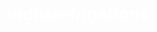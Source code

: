# Indliarefrigations
<!DOCTYPE html>
<html lang="en">
<head>
    <meta charset="UTF-8">
    <meta name="viewport" content="width=device-width, initial-scale=1.0">
    <title>Indlia Refrigations</title>
    <style>
        body {
            margin: 0;
            font-family: Arial, sans-serif;
            background: url('https://images.unsplash.com/photo-1615874959474-d609969a20ed?auto=format&fit=crop&w=1600&q=80') no-repeat center center fixed;
            background-size: cover;
            color: #fff;
        }

        /* Animations */
        @keyframes fadeIn {
            from { opacity: 0; transform: translateY(-20px); }
            to { opacity: 1; transform: translateY(0); }
        }

        @keyframes pulse {
            0% { transform: scale(1); }
            50% { transform: scale(1.05); }
            100% { transform: scale(1); }
        }

        header, .container {
            animation: fadeIn 1s ease-in-out;
        }

        select:hover {
            transform: scale(1.05);
            transition: transform 0.3s ease;
        }

        header {
            background-color: rgba(255, 0, 0, 0.8);
            padding: 20px;
            text-align: center;
            border: 5px solid gold;
        }

        header h1 {
            color: gold;
            font-size: 2.5em;
        }

        .container {
            padding: 20px;
            background-color: rgba(0, 0, 0, 0.6);
            margin: 20px;
            border-radius: 15px;
            border: 3px solid gold;
        }

        .section {
            margin-bottom: 20px;
        }

        select, button {
            padding: 10px;
            margin-top: 10px;
            font-size: 1em;
            border-radius: 10px;
            border: none;
        }

        .whatsapp-button {
            display: inline-block;
            background-color: #25D366;
            color: white;
            padding: 10px 20px;
            border-radius: 25px;
            text-decoration: none;
            font-weight: bold;
            margin-top: 20px;
            animation: pulse 2s infinite;
            transition: background-color 0.3s ease;
        }

        footer {
            background-color: rgba(255, 0, 0, 0.8);
            padding: 20px;
            text-align: center;
            font-size: 1.2em;
            border-top: 5px solid gold;
        }

        footer p {
            font-style: italic;
            font-weight: bold;
            margin: 10px 0;
        }
    </style>
</head>
<body>

<header>
    <h1>INDLIA REFRIGATIONS</h1>
</header>

<div class="container">
    <div class="section">
        <h2>Select Option</h2>
        <select>
            <option value="repair">Repair</option>
            <option value="service">Service</option>
        </select>
    </div>

    <div class="section">
        <h2>Select Appliance</h2>
        <select>
            <option value="ac">AC</option>
            <option value="fridge">Fridge</option>
            <option value="water-cooler">Water Cooler</option>
            <option value="washing-machine">Washing Machine</option>
        </select>
    </div>

    <div class="section">
        <h2>Service Location</h2>
        <select>
            <option value="rajgarh">Rajgarh</option>
            <option value="jaipur">Jaipur</option>
        </select>
    </div>

    <a class="whatsapp-button" href="https://wa.me/919828417496" target="_blank">
        Contact on WhatsApp
    </a>
</div>

<footer>
    <p>SHOP ADDRESS ⚠️:- J D A COLONY SANGANER JAIPUR</p>
    <p>HOME ADDRESS ⚠️:- INDIRA COLONY NEAR RS MEMORIAL SCHOOL, RAJGARH SADULPUR</p>
    <p>WARNING ⚠️:- INSTANT PAYMENT NEEDED</p>
</footer>

</body>
</html>
